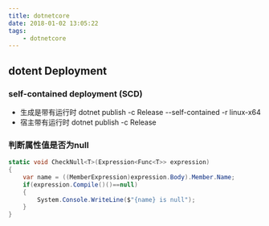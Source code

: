 ```yaml
---
title: dotnetcore
date: 2018-01-02 13:05:22
tags:
    - dotnetcore
---
```



## dotent  Deployment


### self-contained deployment (SCD) 
* 生成是带有运行时
 dotnet publish -c Release --self-contained -r linux-x64
* 宿主带有运行时
 dotnet publish -c Release 


 ### 判断属性值是否为null
 ```csharp
 static void CheckNull<T>(Expression<Func<T>> expression)
 {
     var name = ((MemberExpression)expression.Body).Member.Name;
     if(expression.Compile()()==null)
     {
         System.Console.WriteLine($"{name} is null");
     }
 }
 ```